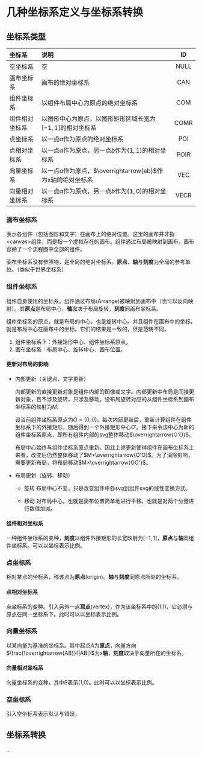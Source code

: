 # 几种坐标系定义与坐标系转换
## 坐标系类型
|坐标系|说明|ID|
|:-|:-|:-:|
|空坐标系|空|NULL|
|画布坐标系|画布的绝对坐标系|CAN|
|组件坐标系|以组件布局中心为原点的绝对坐标系|COM|
|组件相对坐标系|以图形中心为原点，以图形矩形区域长宽为$[-1,1]$的相对坐标系|COMR|
|点坐标系|以一点$a$作为原点的绝对坐标系|POI|
|点相对坐标系|以一点$a$作为原点，另一点$b$作为$(1,1)$的相对坐标系|POIR|
|向量坐标系|以一点$a$作为原点，$\overrightarrow{ab}$作为x轴的绝对坐标系|VEC|
|向量相对坐标系|以一点$a$作为原点，另一点$b$作为$(1,0)$的相对坐标系|VECR|
### 画布坐标系
表示各组件（包括图形和文字）在画布上的绝对位置。这里的画布并非指<canvas\>组件，而是指一个虚拟存在的画布。组件通过布局被映射到画布，画布容纳了一个流程图中全部的组件。

画布坐标系没有参照物，是全局的绝对坐标系。**原点**、**轴**与**刻度**为全局的参考单位。（类似于世界坐标系）
### 组件坐标系
组件自身使用的坐标系。组件通过布局(Arrange)被映射到画布中（也可以反向映射）。其**原点**是布局中心，**轴**取决于布局旋转，**刻度**同画布坐标系。

组件坐标系的原点，就是布局的中心，也是旋转中心。并且组件在画布中的坐标，就是布局中心在画布中的坐标。它们的结果是一致的，但是范畴不同。

1. 组件坐标系下：外接矩形中心、组件坐标系原点。
2. 画布坐标系：布局中心、旋转中心、画布位置。

#### 更新对布局的影响
- 内部更新（关键点、文字更新）
	
	内部更新的直接更新对象是组件内部的图像或文字。内部更新中布局是间接更新对象，且不涉及旋转，只涉及移动。设布局旋转对应的从组件坐标系到画布坐标系的映射为$M$.
	
	设当前组件坐标系原点为$O=(0,0)$。每次内部更新后，重新计算组件在组件坐标系下的外接矩形，随后得到一个外接矩形中心$O'$。接下来令该中心为新的组件坐标系原点，即所有组件内部的svg整体移动$\overrightarrow{O'O}$。

	布局中心始终与组件坐标系原点重新。因此上述更新使得组件在画布坐标系上来看，改变后仍然整体移动了$M×\overrightarrow{O'O}$。为了消除影响，需要更新布局，将布局移动$M×\overrightarrow{OO'}$。

- 布局更新（旋转、移动）

	- 旋转
		布局中心不变，只是改变组件中各svg到组件svg的线性变换方式。
		
	- 移动
		对布局中心，也就是画布位置简单地进行平移。也就是对两个分量进行数值加减。

#### 组件相对坐标系
一种组件坐标系的变种，**刻度**以组件外接矩形的长宽映射为$[-1,1]$，**原点**与**轴**同组件坐标系。可以以坐标表示比例。
### 点坐标系
相对某点的坐标系，称该点为**原点**(origin)。**轴**与**刻度**同原点所处的坐标系。

#### 点相对坐标系
点坐标系的变种。引入另外一点**顶点**(vertex)，作为该坐标系中的(1,1)，它必须与原点在同一坐标系下。此时可以以坐标表示比例。

### 向量坐标系
以某向量为基准的坐标系。其中起点$A$为**原点**，向量方向$\frac{\overrightarrow{AB}}{|AB|}$为x**轴**，**刻度**取决于向量所在的坐标系。
#### 向量相对坐标系
向量坐标系的变种。其中$B$表示(1,0)。此时可以以坐标表示比例。

### 空坐标系
引入空坐标系表示默认与错误。

## 坐标系转换
...